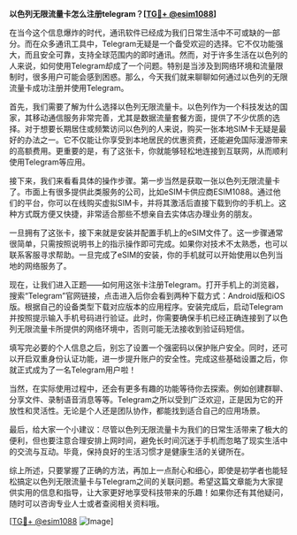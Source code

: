 **以色列无限流量卡怎么注册telegram？[[TG💪+ @esim1088](https://t.me/s/esim1088)]**

在当今这个信息爆炸的时代，通讯软件已经成为我们日常生活中不可或缺的一部分。而在众多通讯工具中，Telegram无疑是一个备受欢迎的选择。它不仅功能强大，而且安全可靠，支持全球范围内的即时通讯。然而，对于许多生活在以色列的人来说，如何使用Telegram却成了一个问题。特别是当涉及到网络环境和流量限制时，很多用户可能会感到困惑。那么，今天我们就来聊聊如何通过以色列的无限流量卡成功注册并使用Telegram。

首先，我们需要了解为什么选择以色列无限流量卡。以色列作为一个科技发达的国家，其移动通信服务非常完善，尤其是数据流量套餐方面，提供了不少优质的选择。对于想要长期居住或频繁访问以色列的人来说，购买一张本地SIM卡无疑是最好的办法之一。它不仅能让你享受到本地居民的优惠资费，还能避免国际漫游带来的高额费用。更重要的是，有了这张卡，你就能够轻松地连接到互联网，从而顺利使用Telegram等应用。

接下来，我们来看看具体的操作步骤。第一步当然是获取一张以色列无限流量卡了。市面上有很多提供此类服务的公司，比如eSIM卡供应商ESIM1088。通过他们的平台，你可以在线购买虚拟SIM卡，并将其激活后直接下载到你的手机上。这种方式既方便又快捷，非常适合那些不想亲自去实体店办理业务的朋友。

一旦拥有了这张卡，接下来就是安装并配置手机上的eSIM文件了。这一步骤通常很简单，只需按照说明书上的指示操作即可完成。如果你对技术不太熟悉，也可以联系客服寻求帮助。一旦完成了eSIM的安装，你的手机就可以开始使用以色列当地的网络服务了。

现在，让我们进入正题——如何用这张卡注册Telegram。打开手机上的浏览器，搜索“Telegram”官网链接，点击进入后你会看到两种下载方式：Android版和iOS版。根据自己的设备类型下载对应版本的应用程序。安装完成后，启动Telegram并按照提示输入手机号码进行验证。此时，你需要确保手机已经正确连接到了以色列无限流量卡所提供的网络环境中，否则可能无法接收到验证码短信。

填写完必要的个人信息之后，别忘了设置一个强密码以保护账户安全。同时，还可以开启双重身份认证功能，进一步提升账户的安全性。完成这些基础设置之后，你就正式成为了一名Telegram用户啦！

当然，在实际使用过程中，还会有更多有趣的功能等待你去探索。例如创建群聊、分享文件、录制语音消息等等。Telegram之所以受到广泛欢迎，正是因为它的开放性和灵活性。无论是个人还是团队协作，都能找到适合自己的应用场景。

最后，给大家一个小建议：尽管以色列无限流量卡为我们的日常生活带来了极大的便利，但也要注意合理安排上网时间，避免长时间沉迷于手机而忽略了现实生活中的交流与互动。毕竟，保持良好的生活习惯才是健康生活的关键所在。

综上所述，只要掌握了正确的方法，再加上一点耐心和细心，即使是初学者也能轻松搞定以色列无限流量卡与Telegram之间的关联问题。希望这篇文章能为大家提供实用的信息和指导，让大家更好地享受科技带来的乐趣！如果你还有其他疑问，随时可以咨询专业人士或者查阅相关资料哦。

[[TG💪+ @esim1088](https://t.me/s/esim1088) ![Image](https://i.postimg.cc/4NQfJmqS/Snipaste-2025-05-13-00-14-12.png)]
